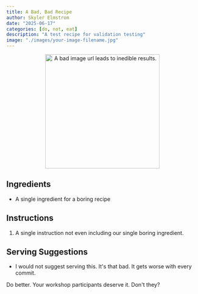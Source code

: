 ```yaml
---
title: A Bad, Bad Recipe
author: Skyler Elmstrom
date: "2025-06-17"
categories: [do, not, eat]
description: "A test recipe for validation testing"
image: "./images/your-image-filename.jpg"
---
```


<!-- Replace the img src file path below with the same path you used in the YAML above -->
<p align="center">
  <img src="./wrong/image-filename.jpg" alt="A bad image url leads to inedible results." width="300"/>
</p>

## Ingredients

- A single ingredient for a boring recipe

## Instructions

1. A single instruction not even including our single boring ingredient.

## Serving Suggestions
- I would not suggest serving this. It's that bad. It gets worse with every commit.

Do better. Your workshop participants deserve it. Don't they?
